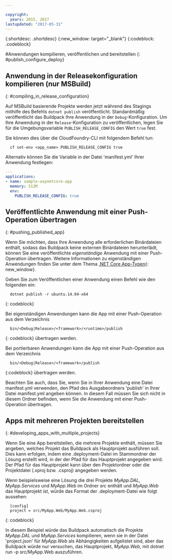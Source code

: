 ```yaml
---

copyright:
  years: 2015, 2017
lastupdated: "2017-05-31"
---
```


{:shortdesc: .shortdesc}
{:new_window: target="_blank"}
{:codeblock: .codeblock}


#Anwendungen kompilieren, veröffentlichen und bereitstellen
{: #publish_configure_deploy}

## Anwendung in der Releasekonfiguration kompilieren (nur MSBuild)
{: #compiling_in_release_configuration}

Auf MSBuild basierende Projekte werden jetzt während des Stagings mithilfe des Befehls `dotnet publish` veröffentlicht.  Standardmäßig veröffentlicht das Buildpack Ihre Anwendung in der `Debug`-Konfiguration.
Um Ihre Anwendung in der `Release`-Konfiguration zu veröffentlichen, legen Sie für die Umgebungsvariable `PUBLISH_RELEASE_CONFIG` den Wert `true` fest.

Sie können dies über die CloudFoundry-CLI mit folgendem Befehl tun:

```shell
  cf set-env <app_name> PUBLISH_RELEASE_CONFIG true
```

Alternativ können Sie die Variable in der Datei 'manifest.yml' Ihrer Anwendung festlegen:

```yml
---
applications:
- name: sample-aspnetcore-app
  memory: 512M
  env:
    PUBLISH_RELEASE_CONFIG: true
```

## Veröffentlichte Anwendung mit einer Push-Operation übertragen
{: #pushing_published_app}

Wenn Sie möchten, dass Ihre Anwendung alle erforderlichen Binärdateien enthält, sodass das Buildpack keine
externen Binärdateien herunterlädt, können Sie eine veröffentlichte *eigenständige* Anwendung mit einer Push-Operation
übertragen.  Weitere Informationen zu eigenständigen Anwendungen finden Sie unter dem Thema [.NET Core App-Typen](https://docs.microsoft.com/en-us/dotnet/articles/core/app-types){: new_window}.

Geben Sie zum Veröffentlichen einer Anwendung einen Befehl wie den folgenden ein:
```
  dotnet publish -r ubuntu.14.04-x64
```
{: codeblock}

Bei eigenständigen Anwendungen kann die App mit einer Push-Operation aus dem Verzeichnis
```
  bin/<Debug|Release>/<framework>/<runtime>/publish
```
{: codeblock}
übertragen werden.

Bei portierbaren Anwendungen kann die App mit einer Push-Operation aus dem Verzeichnis
```
  bin/<Debug|Release>/<framework>/publish
```
{:codeblock}
übertragen werden.

Beachten Sie auch, dass Sie, wenn Sie in Ihrer Anwendung eine Datei manifest.yml verwenden, den Pfad des Ausgabeordners 'publish' in Ihrer Datei manifest.yml angeben können.  In diesem Fall müssen Sie sich nicht in diesem Ordner befinden, wenn Sie die Anwendung mit einer Push-Operation übertragen.

## Apps mit mehreren Projekten bereitstellen
{: #developing_apps_with_multiple_projects}

Wenn Sie eine App bereitstellen, die mehrere Projekte enthält, müssen Sie angeben, welches Projekt das Buildpack als Hauptprojekt ausführen soll. Dies kann erfolgen, indem eine .deployment-Datei im Stammordner der Lösung erstellt wird, in der der Pfad für das Hauptprojekt angegeben wird. Der Pfad für das Hauptprojekt kann über den Projektordner oder die Projektdatei (.xproj bzw. .csproj) angegeben werden.

Wenn beispielsweise eine Lösung die drei Projekte *MyApp.DAL*, *MyApp.Services* und *MyApp.Web* im Ordner *src* enthält und *MyApp.Web* das Hauptprojekt ist, würde das Format der .deployment-Datei wie folgt aussehen:
```
  [config]
  project = src/MyApp.Web/MyApp.Web.csproj
```
{: codeblock}

In diesem Beispiel würde das Buildpack automatisch die Projekte *MyApp.DAL* und *MyApp.Services* kompilieren, wenn sie in der Datei 'project.json' für *MyApp.Web* als Abhängigkeiten aufgelistet sind, aber das Buildpack würde nur versuchen, das Hauptprojekt, *MyApp.Web*, mit dotnet run -p src/MyApp.Web auszuführen.
